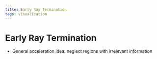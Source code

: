 ```yaml
---
title: Early Ray Termination
tags: visualization
---
```


# Early Ray Termination
- General acceleration idea: neglect regions with irrelevant information


























































